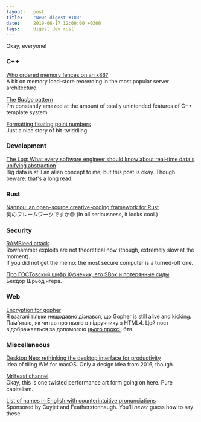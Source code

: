 ```yaml
---
layout:   post
title:    "News digest #183"
date:     2019-06-17 12:00:00 +0300
tags:     digest dev rust
---
```


Okay, everyone!

<!--
It seems that 17th day of month slowly becomes more and more significant for me.
-->

### C++

[Who ordered memory fences on an x86?](https://bartoszmilewski.com/2008/11/05/who-ordered-memory-fences-on-an-x86/)<br/>
A bit on memory load-store reorerding in the most popular server architecture.

[The _Badge_ pattern](https://awesomekling.github.io/Serenity-C++-patterns-The-Badge/)<br/>
I'm constantly amazed at the amount of totally unintended features of C++ template system.

[Formatting floating point numbers](http://www.zverovich.net/2019/02/11/formatting-floating-point-numbers.html)<br/>
Just a nice story of bit-twiddling.

### Development

[The Log: What every software engineer should know about real-time data's unifying abstraction](https://engineering.linkedin.com/distributed-systems/log-what-every-software-engineer-should-know-about-real-time-datas-unifying)<br/>
Big data is still an alien concept to me, but this post is okay. Though beware: that's a long read.

### Rust

[Nannou: an open-source creative-coding framework for Rust](https://nannou.cc/)<br/>
何のフレームワークですか😅 (In all seriousness, it looks cool.)

### Security

[RAMBleed attack](https://rambleed.com/)<br/>
Rowhammer exploits are not theoretical now (though, extremely slow at the moment).<br/>
If you did not get the memo: the most secure computer is a turned-off one.

[Про ГОСТовский шифр Кузнечик, его SBox и потерянные сиды](https://habr.com/ru/company/virgilsecurity/blog/453254/)<br/>
Бекдор Шрьодінгера.

### Web

[Encryption for gopher](https://gopher.floodgap.com/gopher/gw.lite?gopher://tilde.team:70/0/~rain1/phlog/20190608-encrypting-gopher.txt)<br/>
Я взагалі тільки нещодавно дізнався, що Gopher is still alive and kicking. Пам'ятаю, як читав про нього в підручнику з HTML4. Цей пост відображається за допомогою [цього проксі](https://gopher.floodgap.com/gopher/), бтв.

### Miscellaneous

[Desktop Neo: rethinking the desktop interface for productivity](https://desktopneo.com/)<br/>
Idea of tiling WM for macOS. Only a design idea from 2016, though.

[MrBeast channel](https://www.youtube.com/channel/UCX6OQ3DkcsbYNE6H8uQQuVA)<br/>
Okay, this is one twisted performance art form going on here. Pure capitalism.

[List of names in English with counterintuitive pronunciations](https://en.wikipedia.org/wiki/List_of_names_in_English_with_counterintuitive_pronunciations)<br/>
Sponsored by Cuyjet and Featherstonhaugh. You'll _never_ guess how to say these.
